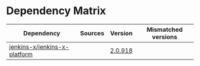 # Dependency Matrix

Dependency | Sources | Version | Mismatched versions
---------- | ------- | ------- | -------------------
[jenkins-x/jenkins-x-platform](https://github.com/jenkins-x/jenkins-x-platform) |  | [2.0.918](https://github.com/jenkins-x/jenkins-x-platform/releases/tag/v2.0.918) | 
